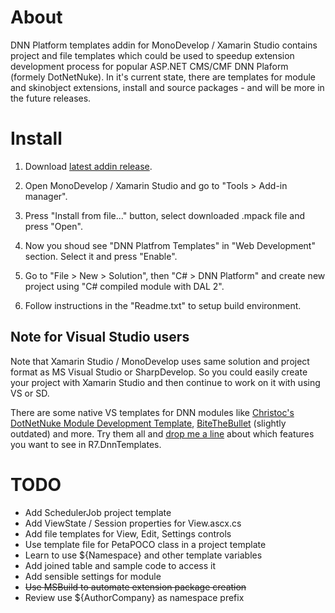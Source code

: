 # About

DNN Platform templates addin for MonoDevelop / Xamarin Studio contains project and file templates
which could be used to speedup extension development process for popular ASP.NET CMS/CMF DNN Plaform (formely DotNetNuke). 
In it's current state, there are templates for module and skinobject extensions, install and source packages - 
and will be more in the future releases.

# Install

1. Download [latest addin release](https://github.com/roman-yagodin/R7.DnnTemplates/releases).

2. Open MonoDevelop / Xamarin Studio and go to "Tools &gt; Add-in manager".

4. Press "Install from file..." button, select downloaded .mpack file and press "Open".

3. Now you shoud see "DNN Platfrom Templates" in "Web Development" section. 
Select it and press "Enable".

4. Go to "File &gt; New &gt; Solution", then "C# &gt; DNN Platform" 
and create new project using "C# compiled module with DAL 2".

5. Follow instructions in the "Readme.txt" to setup build environment.

## Note for Visual Studio users

Note that Xamarin Studio / MonoDevelop uses same solution and project format as MS Visual Studio or SharpDevelop. 
So you could easily create your project with Xamarin Studio and then continue to work on it with using VS or SD.

There are some native VS templates for DNN modules like [Christoc's DotNetNuke Module Development Template](http://christoctemplate.codeplex.com/),
[BiteTheBullet](http://www.bitethebullet.co.uk/VS2010DNNTemplate.aspx) (slightly outdated) and more. 
Try them all and [drop me a line](https://github.com/roman-yagodin/R7.DnnTemplates/issues) about which features you want to see in R7.DnnTemplates.

# TODO

- Add SchedulerJob project template
- Add ViewState / Session properties for View.ascx.cs
- Add file templates for View, Edit, Settings controls
- Use template file for PetaPOCO class in a project template
- Learn to use ${Namespace} and other template variables
- Add joined table and sample code to access it
- Add sensible settings for module
- <del>Use MSBuild to automate extension package creation</del>
- Review use ${AuthorCompany} as namespace prefix
